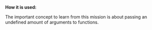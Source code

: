 **How it is used:**

The important concept to learn from this mission is about passing an undefined amount of arguments to functions.
